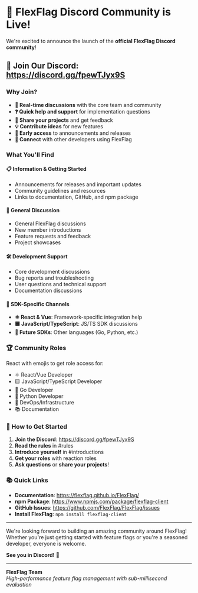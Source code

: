 # 🎉 FlexFlag Discord Community is Live!

We're excited to announce the launch of the **official FlexFlag Discord community**!

## 🚀 Join Our Discord: https://discord.gg/fpewTJyx9S

### Why Join?

- **💬 Real-time discussions** with the core team and community
- **❓ Quick help and support** for implementation questions  
- **🎯 Share your projects** and get feedback
- **💡 Contribute ideas** for new features
- **📢 Early access** to announcements and releases
- **🤝 Connect** with other developers using FlexFlag

### What You'll Find

#### 📋 **Information & Getting Started**
- Announcements for releases and important updates
- Community guidelines and resources
- Links to documentation, GitHub, and npm package

#### 💬 **General Discussion**
- General FlexFlag discussions
- New member introductions  
- Feature requests and feedback
- Project showcases

#### 🛠️ **Development Support**
- Core development discussions
- Bug reports and troubleshooting
- User questions and technical support
- Documentation discussions

#### 🧩 **SDK-Specific Channels**
- **⚛️ React & Vue**: Framework-specific integration help
- **🟨 JavaScript/TypeScript**: JS/TS SDK discussions
- **🔮 Future SDKs**: Other languages (Go, Python, etc.)

### 🏆 Community Roles

React with emojis to get role access for:
- ⚛️ React/Vue Developer
- 🟨 JavaScript/TypeScript Developer  
- 🐹 Go Developer
- 🐍 Python Developer
- 🎯 DevOps/Infrastructure
- 📚 Documentation

### 🤝 How to Get Started

1. **Join the Discord**: https://discord.gg/fpewTJyx9S
2. **Read the rules** in #rules
3. **Introduce yourself** in #introductions
4. **Get your roles** with reaction roles
5. **Ask questions** or **share your projects**!

### 📚 Quick Links

- **Documentation**: https://flexflag.github.io/FlexFlag/
- **npm Package**: https://www.npmjs.com/package/flexflag-client
- **GitHub Issues**: https://github.com/FlexFlag/FlexFlag/issues
- **Install FlexFlag**: `npm install flexflag-client`

---

We're looking forward to building an amazing community around FlexFlag! Whether you're just getting started with feature flags or you're a seasoned developer, everyone is welcome.

**See you in Discord!** 👋

---

**FlexFlag Team**  
*High-performance feature flag management with sub-millisecond evaluation*
